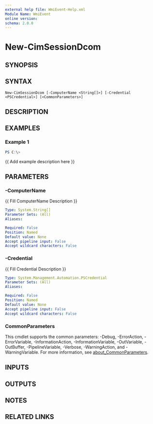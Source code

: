 ```yaml
---
external help file: WmiEvent-Help.xml
Module Name: WmiEvent
online version:
schema: 2.0.0
---
```


# New-CimSessionDcom

## SYNOPSIS

## SYNTAX

```
New-CimSessionDcom [-ComputerName <String[]>] [-Credential <PSCredential>] [<CommonParameters>]
```

## DESCRIPTION

## EXAMPLES

### Example 1
```powershell
PS C:\> 
```

{{ Add example description here }}

## PARAMETERS

### -ComputerName
{{ Fill ComputerName Description }}

```yaml
Type: System.String[]
Parameter Sets: (All)
Aliases:

Required: False
Position: Named
Default value: None
Accept pipeline input: False
Accept wildcard characters: False
```

### -Credential
{{ Fill Credential Description }}

```yaml
Type: System.Management.Automation.PSCredential
Parameter Sets: (All)
Aliases:

Required: False
Position: Named
Default value: None
Accept pipeline input: False
Accept wildcard characters: False
```

### CommonParameters
This cmdlet supports the common parameters: -Debug, -ErrorAction, -ErrorVariable, -InformationAction, -InformationVariable, -OutVariable, -OutBuffer, -PipelineVariable, -Verbose, -WarningAction, and -WarningVariable. For more information, see [about_CommonParameters](http://go.microsoft.com/fwlink/?LinkID=113216).

## INPUTS

## OUTPUTS

## NOTES

## RELATED LINKS
